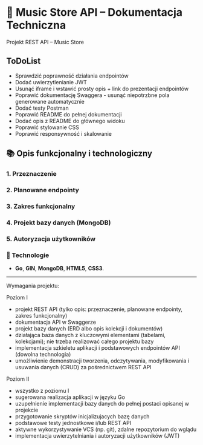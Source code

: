 # 🎵 Music Store API – Dokumentacja Techniczna

Projekt REST API – Music Store

## ToDoList

- Sprawdzić poprawność działania endpointów
- Dodać uwierzytlenianie JWT
- Usunąć iframe i wstawić prosty opis + link do prezentacji endpointów
- Poprawić dokumentację Swaggera - usunąć niepotrzbne pola generowane automatycznie
- Dodać testy Postman
- Poprawić README do pełnej dokumentacji
- Dodać opis z README do głównego widoku 
- Poprawić stylowanie CSS
- Poprawić responsywność i skalowanie

## 📚 Opis funkcjonalny i technologiczny

### 1. Przeznaczenie

### 2. Planowane endpointy

### 3. Zakres funkcjonalny

### 4. Projekt bazy danych (MongoDB)

### 5. Autoryzacja użytkowników

### 🚀 Technologie
- **Go**, **GIN**, **MongoDB**, **HTML5**, **CSS3**.

________________________________________

Wymagania projektu:

Poziom I
- projekt REST API (tylko opis: przeznaczenie, planowane endpointy, zakres funkcjonalny)
- dokumentacja API w Swaggerze
- projekt bazy danych (ERD albo opis kolekcji i dokumentów)
- działająca baza danych z kluczowymi elementami (tabelami, kolekcjami); nie trzeba realizować całego projektu bazy
- implementacja szkieletu aplikacji i podstawowych endpointów API (dowolna technologia)
- umożliwienie demonstracji tworzenia, odczytywania, modyfikowania i usuwania danych (CRUD) za pośrednictwem REST API

Poziom II
- wszystko z poziomu I
- sugerowana realizacja aplikacji w języku Go
- uzupełnienie implementacji bazy danych do pełnej postaci opisanej w projekcie
- przygotowanie skryptów inicjalizujacych bazę danych
- podstawowe testy jednostkowe i/lub REST API
- aktywne wykorzystywanie VCS (np. git), zdalne repozytorium do wglądu
- implementacja uwierzytelniania i autoryzacji użytkowników (JWT)